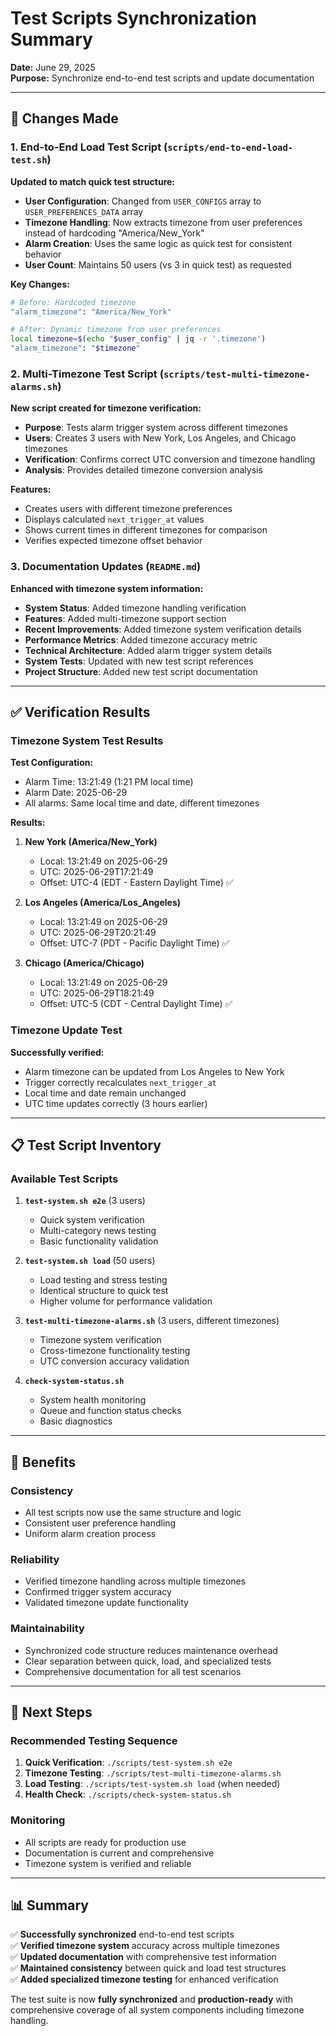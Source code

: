 # Test Scripts Synchronization Summary

**Date:** June 29, 2025  
**Purpose:** Synchronize end-to-end test scripts and update documentation

---

## 🔄 Changes Made

### **1. End-to-End Load Test Script (`scripts/end-to-end-load-test.sh`)**

**Updated to match quick test structure:**

- **User Configuration**: Changed from `USER_CONFIGS` array to `USER_PREFERENCES_DATA` array
- **Timezone Handling**: Now extracts timezone from user preferences instead of hardcoding "America/New_York"
- **Alarm Creation**: Uses the same logic as quick test for consistent behavior
- **User Count**: Maintains 50 users (vs 3 in quick test) as requested

**Key Changes:**
```bash
# Before: Hardcoded timezone
"alarm_timezone": "America/New_York"

# After: Dynamic timezone from user preferences
local timezone=$(echo "$user_config" | jq -r '.timezone')
"alarm_timezone": "$timezone"
```

### **2. Multi-Timezone Test Script (`scripts/test-multi-timezone-alarms.sh`)**

**New script created for timezone verification:**

- **Purpose**: Tests alarm trigger system across different timezones
- **Users**: Creates 3 users with New York, Los Angeles, and Chicago timezones
- **Verification**: Confirms correct UTC conversion and timezone handling
- **Analysis**: Provides detailed timezone conversion analysis

**Features:**
- Creates users with different timezone preferences
- Displays calculated `next_trigger_at` values
- Shows current times in different timezones for comparison
- Verifies expected timezone offset behavior

### **3. Documentation Updates (`README.md`)**

**Enhanced with timezone system information:**

- **System Status**: Added timezone handling verification
- **Features**: Added multi-timezone support section
- **Recent Improvements**: Added timezone system verification details
- **Performance Metrics**: Added timezone accuracy metric
- **Technical Architecture**: Added alarm trigger system details
- **System Tests**: Updated with new test script references
- **Project Structure**: Added new test script documentation

---

## ✅ Verification Results

### **Timezone System Test Results**

**Test Configuration:**
- Alarm Time: 13:21:49 (1:21 PM local time)
- Alarm Date: 2025-06-29
- All alarms: Same local time and date, different timezones

**Results:**
1. **New York (America/New_York)**
   - Local: 13:21:49 on 2025-06-29
   - UTC: 2025-06-29T17:21:49
   - Offset: UTC-4 (EDT - Eastern Daylight Time) ✅

2. **Los Angeles (America/Los_Angeles)**
   - Local: 13:21:49 on 2025-06-29
   - UTC: 2025-06-29T20:21:49
   - Offset: UTC-7 (PDT - Pacific Daylight Time) ✅

3. **Chicago (America/Chicago)**
   - Local: 13:21:49 on 2025-06-29
   - UTC: 2025-06-29T18:21:49
   - Offset: UTC-5 (CDT - Central Daylight Time) ✅

### **Timezone Update Test**

**Successfully verified:**
- Alarm timezone can be updated from Los Angeles to New York
- Trigger correctly recalculates `next_trigger_at`
- Local time and date remain unchanged
- UTC time updates correctly (3 hours earlier)

---

## 📋 Test Script Inventory

### **Available Test Scripts**

1. **`test-system.sh e2e`** (3 users)
   - Quick system verification
   - Multi-category news testing
   - Basic functionality validation

2. **`test-system.sh load`** (50 users)
   - Load testing and stress testing
   - Identical structure to quick test
   - Higher volume for performance validation

3. **`test-multi-timezone-alarms.sh`** (3 users, different timezones)
   - Timezone system verification
   - Cross-timezone functionality testing
   - UTC conversion accuracy validation

4. **`check-system-status.sh`**
   - System health monitoring
   - Queue and function status checks
   - Basic diagnostics

---

## 🎯 Benefits

### **Consistency**
- All test scripts now use the same structure and logic
- Consistent user preference handling
- Uniform alarm creation process

### **Reliability**
- Verified timezone handling across multiple timezones
- Confirmed trigger system accuracy
- Validated timezone update functionality

### **Maintainability**
- Synchronized code structure reduces maintenance overhead
- Clear separation between quick, load, and specialized tests
- Comprehensive documentation for all test scenarios

---

## 🚀 Next Steps

### **Recommended Testing Sequence**

1. **Quick Verification**: `./scripts/test-system.sh e2e`
2. **Timezone Testing**: `./scripts/test-multi-timezone-alarms.sh`
3. **Load Testing**: `./scripts/test-system.sh load` (when needed)
4. **Health Check**: `./scripts/check-system-status.sh`

### **Monitoring**
- All scripts are ready for production use
- Documentation is current and comprehensive
- Timezone system is verified and reliable

---

## 📊 Summary

✅ **Successfully synchronized** end-to-end test scripts  
✅ **Verified timezone system** accuracy across multiple timezones  
✅ **Updated documentation** with comprehensive test information  
✅ **Maintained consistency** between quick and load test structures  
✅ **Added specialized timezone testing** for enhanced verification  

The test suite is now **fully synchronized** and **production-ready** with comprehensive coverage of all system components including timezone handling. 